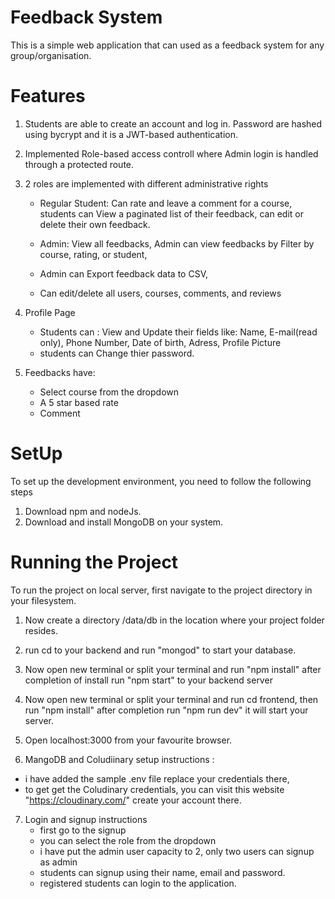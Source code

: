 # Feedback System
This is a simple web application that can used as a feedback system for any group/organisation.

# Features
1. Students are able to create an account and log in. Password are hashed using bycrypt and it is a JWT-based authentication.
2. Implemented Role-based access controll where Admin login is handled through a protected route.
   
3. 2 roles are implemented with different administrative rights
    * Regular Student: Can rate and leave a comment for a course,
        students can View a paginated list of their feedback,
        can edit or delete their own feedback.
        
    * Admin: View all feedbacks, Admin can view feedbacks by Filter by course, rating, or student,
    *   Admin can Export feedback data to CSV,
    *   Can edit/delete all users, courses, comments, and reviews

4. Profile Page
   * Students can : View and Update their fields like:
     Name, E-mail(read only), Phone Number, Date of birth, Adress, Profile Picture
   * students can Change thier password.

6. Feedbacks have:
    * Select course from the dropdown
    *  A 5 star based rate
    * Comment


# SetUp
To set up the development environment, you need to follow the following steps
1. Download npm and nodeJs.
2. Download and install MongoDB on your system.

# Running the Project
To run the project on local server, first navigate to the project directory in your filesystem.
1. Now create a directory /data/db in the location where your project folder resides.
2. run cd to your backend and run "mongod" to start your database.
3. Now open new terminal or split your terminal and run "npm install" after completion of install run "npm start" to your backend server
4. Now open new terminal or split your terminal and run cd frontend, then run "npm install" after completion run "npm run dev" it will start your server.
  
5. Open localhost:3000 from your favourite browser.


6. MangoDB and Coludiinary setup instructions :
* i have added the sample .env file replace your credentials there,
* to get get the Coludinary credentials, you can visit this website "https://cloudinary.com/" create your account there. 


7. Login and signup instructions
   * first go to the signup
   * you can select the role from the dropdown
   * i have put the admin user capacity to 2, only two users can signup as admin
   * students can signup using their name, email and password.
   * registered students can login to the application.
